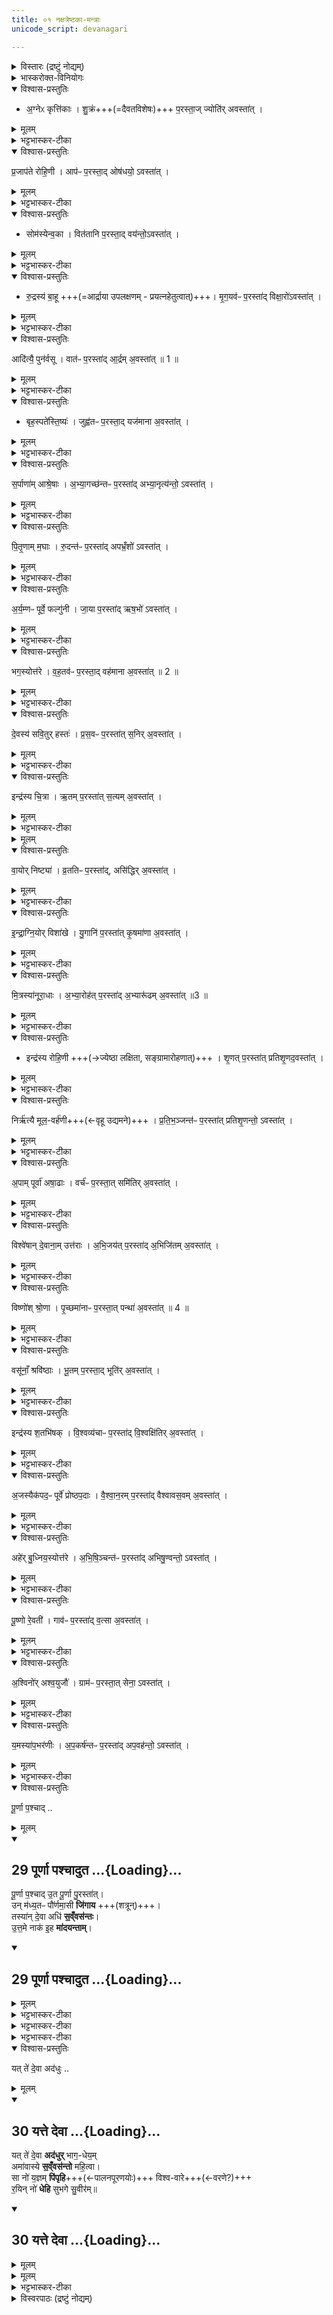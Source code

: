 ```yaml
---
title: ०१ नक्षत्रेष्टका-मन्त्राः
unicode_script: devanagari

---
```

<details><summary>विस्तारः (द्रष्टुं नोद्यम्)</summary>

नक्षत्रेष्टिकाण्डम् ।  
प्रथमेऽष्टके पञ्चमः प्रश्नः ।  
नक्षत्रेष्टकामन्त्राः विकृतिरूपचयनगताः
</details>

<details><summary>भास्करोक्त-विनियोगः</summary>

1 अग्नेः कृत्तिका इत्यादि ॥ नक्षत्रेष्टिकाण्डम् । 'त्रयोऽग्निर्देवता' [कृत्तिका नक्षत्रमग्निर्देवता ] इत्यादिभिः एते विकल्प्यन्ते इत्येके । प्रकरणाम्नातैर्बाधितत्वाद्विकृत्यर्थमेत इत्यन्ये ॥

</details>

<details open><summary>विश्वास-प्रस्तुतिः</summary>

- अ॒ग्नेᳵ कृत्ति॑काः । शु॒क्रं+++(=दैवतविशेषः)+++ प॒रस्ता॒ज् ज्योति॑र् अवस्ता॑त् ।
</details>

<details><summary>मूलम्</summary>

अ॒ग्नेᳵ कृत्ति॑काः । शु॒क्रम् प॒रस्ता॒ज् ज्योति॑र् अ॒वस्ता॑त् ।
</details>

<details><summary>भट्टभास्कर-टीका</summary>

अग्नेः कृत्तिकाः स्वभूताः । यद्वा - अग्नेरेव स्वरूपं कृत्तिकादिनक्षत्रं नाम, अग्निरेव कृत्तिकात्मना वर्तत इति । शुक्रं परस्तात् ज्योतिरवस्तात् ज्वाला यदैतत्त्रयं भवति तदा दग्धं मृष्टं वा दश्यते ॥
</details>

<details open><summary>विश्वास-प्रस्तुतिः</summary>

प्र॒जाप॑ते रोहि॒णी । आप॑ᳶ प॒रस्ता॒द् ओष॑धयो॒ ऽवस्ता॑त् ।
</details>

<details><summary>मूलम्</summary>

प्र॒जाप॑ते रोहि॒णी । आप॑ᳶ प॒रस्ता॒द् ओष॑धयो॒ ऽवस्ता॑त् ।
</details>

<details><summary>भट्टभास्कर-टीका</summary>

2 प्रजापते रोहिणी रोहणं सृष्टिः । तत्र प्रजापतेः सृजतः त्रयं भवति परस्तादापः सर्वस्य कारणभूताः । मध्ये कालात्मिका रोहणशक्तिः । अवस्तादोषधयः सर्वविकाराणामुपलक्षणम् । यदैतत्त्रयं भवति तदा सृष्टं दृश्यते ॥
</details>

<details open><summary>विश्वास-प्रस्तुतिः</summary>

- सोम॑स्येन्व॒का । वित॑तानि प॒रस्ता॒द् वय॑न्तो॒ऽवस्ता॑त् ।
</details>

<details><summary>मूलम्</summary>

सोम॑स्येन्व॒का वित॑तानि । प॒रस्ता॒द् वय॑न्तो॒ ऽवस्ता॑त् ।
</details>

<details><summary>भट्टभास्कर-टीका</summary>

3 सोमस्येन्वका मृगशीर्षः । 'इवि प्रीणने'। 'सौम्यं वै वासः' इति वासोभिर्जगत् प्रीणयितुः सोमस्य त्रयं भवति । परस्ताद्विततानि तन्तुरूपाणि मध्ये कालात्मिका प्रीणनशक्तिः । अवस्ताद्वयन्तः वास उत्पादयन्तः । एवमेतत्त्रयसन्निपाते तज्जगत् प्रीणनसमर्थं भवति ॥
</details>

<details open><summary>विश्वास-प्रस्तुतिः</summary>

- रु॒द्रस्य॑ बा॒हू +++(=आर्द्राया उपलक्षणम् - प्रयत्नहेतुत्वात्)+++। मृ॒ग॒यव॑ᳶ प॒रस्ता॑द् विक्षा॒रो॑ऽवस्ता॑त् ।
</details>

<details><summary>मूलम्</summary>

रु॒द्रस्य॑ बा॒हू । मृ॒ग॒यव॑ᳶ प॒रस्ता॑द् विक्षा॒रो॑ ऽवस्ता॑त् ।
</details>

<details><summary>भट्टभास्कर-टीका</summary>

4 रुद्रस्य बाहू आर्द्रा । द्विवचनान्तमेव संज्ञा । बाहृ प्रयत्ने । यद्वा - ज्ञादिकं यद्बाह्वादिकं विध्यतो रुद्रस्य त्रयं भवति परस्तान्मृगयवः मृगान्वेषणस्वरूपा पङ्क्तिः । मध्ये कालात्मिका धनव्ययस्य यत्नशक्तिः अवस्ताद्विक्षारः लक्ष्यविहतिः एतत्त्रयोपपत्तौ तद्विद्धं भवति ॥
</details>

<details open><summary>विश्वास-प्रस्तुतिः</summary>

आदि॑त्यै॒ पुन॑र्वसू । वात॑ᳶ प॒रस्ता॑द् आ॒र्द्रम् अ॒वस्ता॑त् ॥ 1 ॥  
</details>

<details><summary>मूलम्</summary>

आदि॑त्यै॒ पुन॑र्वसू । वात॑ᳶ प॒रस्ता॑द् आ॒र्द्रम् अ॒वस्ता॑त् ॥ 1 ॥  
</details>

<details><summary>भट्टभास्कर-टीका</summary>

5 अदित्यै पुनर्वसू वसूनां वसुत्वं आपादयन्त्या अदित्यास्त्रयं भवति परस्तात् वातः विकासहेतुर्भावानाम् । मध्ये कालात्मिका वसुत्वप्रापणशक्तिः । अवस्तात् आर्द्रं वृष्ट्युदकादि । एतत्त्रयोपपत्तौ लतादिकं पुनर्भद्रं दृश्यते ॥
</details>

<details open><summary>विश्वास-प्रस्तुतिः</summary>

- बृह॒स्पते॑स्ति॒ष्यः॑ । जुह्व॑तᳶ प॒रस्ता॒द् यज॑माना अ॒वस्ता॑त् ।
</details>

<details><summary>मूलम्</summary>

बृह॒स्पते॑स् ति॒ष्यः॑ । जुह्व॑तᳶ प॒रस्ता॒द् यज॑माना अ॒वस्ता॑त् ।
</details>

<details><summary>भट्टभास्कर-टीका</summary>

6 बृहस्पतेस्तिष्यः । 'रुद्रो वै तिष्यस्सोमः पूर्णमासस्साक्षादेव ब्रह्मवर्चसमवरुन्धे' इति ब्रह्मवर्चसहेतुस्तिष्यः । बृहस्पतेस्तदुत्पादयतस्त्रयं भवति,परस्तात् जुह्वतः । मध्ये कालात्मिका तदुत्पादनशक्तिः । अवस्तात् यजमानाः । एतत्त्रयोपपत्तौ ब्रह्मवर्चसं संपन्नं भवति ॥
</details>

<details open><summary>विश्वास-प्रस्तुतिः</summary>

स॒र्पाणा॑म् आश्रे॒षाः । अ॒भ्या॒गच्छ॑न्तᳶ प॒रस्ता॑द् अभ्या॒नृत्य॑न्तो॒ ऽवस्ता॑त् ।
</details>

<details><summary>मूलम्</summary>

स॒र्पाणा॑म् आश्रे॒षाः । अ॒भ्या॒गच्छ॑न्तᳶ प॒रस्ता॑द् अभ्या॒नृत्य॑न्तो॒ ऽवस्ता॑त् ।
</details>

<details><summary>भट्टभास्कर-टीका</summary>

7 सर्पाणामाश्रेषाः । श्रिषु श्लिषु दाहे । सर्पाणां विषाग्निना दहतां त्रयं भवति । परस्तादभ्यागच्छन्तः द्रष्टव्यसकाशं प्रत्यागच्छन्तः । मध्ये कालात्मिका विषाश्लेषणशक्तिः । अवस्तादभ्यानृत्यन्तः कम्पयन्तः स्वेदादिना ॥
</details>

<details open><summary>विश्वास-प्रस्तुतिः</summary>

पि॒तृ॒णाम् म॒घाः । रु॒दन्त॑ᳶ प॒रस्ता॑द् अपभ्रँ॒शो॑ ऽवस्ता॑त् ।
</details>

<details><summary>मूलम्</summary>

पि॒तृ॒णाम् म॒घाः । रु॒दन्त॑ᳶ प॒रस्ता॑द् अपभ्रँ॒शो॑ ऽवस्ता॑त् ।
</details>

<details><summary>भट्टभास्कर-टीका</summary>

8 पितृणां मघाः । परस्तात् रुदन्तः बन्धून् रोदयन्तः । मध्ये कालात्मिका त्यागे क्षेपणीशक्तिः । अवस्तादपभ्रंशः देहपातः । एतत्त्रयोपपत्तौ आक्षिप्तचैतन्यो मृत इत्युच्यते ॥
</details>

<details open><summary>विश्वास-प्रस्तुतिः</summary>

अ॒र्य॒म्णᳶ पूर्वे॒ फल्गु॑नी । जा॒या प॒रस्ता॑द् ऋष॒भो॑ ऽवस्ता॑त् ।
</details>

<details><summary>मूलम्</summary>

अ॒र्य॒म्णᳶ पूर्वे॒ फल्गु॑नी । जा॒या प॒रस्ता॑द् ऋष॒भो॑ ऽवस्ता॑त् ।
</details>

<details><summary>भट्टभास्कर-टीका</summary>

9 अयम्णः पूर्वे फल्गुनी फल्गुन्यौ । उपसर्या गावः फल्गुन्यः अर्यमा वृषभः 'अर्यमाऽऽयाति वृषभस्तुविष्मान्' 'फल्गुनीनामृषभो रोरवीति' इति च । तत्र निषिञ्चतोऽर्यम्णः त्रयं भवति - परस्तात् जाया स्वयं जायते यत्र प्रजार्थेन । मध्ये कालात्मिका प्रजननशक्तिः । अवस्तात् ऋषभः रेतस्सेचनः । एतत्त्रयोपपत्तौ निषिक्तो गर्भो भवति ॥
</details>

<details open><summary>विश्वास-प्रस्तुतिः</summary>

भग॒स्योत्त॑रे । व॒ह॒तव॑ᳶ प॒रस्ता॒द् वह॑माना अ॒वस्ता॑त् ॥ 2 ॥  
</details>

<details><summary>मूलम्</summary>

भग॒स्योत्त॑रे । व॒ह॒तव॑ᳶ प॒रस्ता॒द् वह॑माना अ॒वस्ता॑त् ॥ 2 ॥  
</details>

<details><summary>भट्टभास्कर-टीका</summary>

10 भगस्योत्तरे फल्गुन्यौ 'भगो ह दाता भग इत्प्रदाता'9इति भगो ददाति 'तत्त्वा विदुः फल्पुनीः'9इति । फल्गुन्यौ गृह्णन्ति पितृकुलधनार्थिन्यः फल्गुन्यः । फल्पु फलम् । पामादित्वान्नः शार्ङरवादित्वात् ङीन्प्रत्ययः । भरणस्य धनं भाजयतस्त्रयं भवति । परस्ताद्वहतवः पितृकुलान्नीयमानं धनं वहतुङ् यथा 'कन्या इव वहतुमेतवा उ' इति । मध्ये कालात्मिका चायनीशक्तिः । अवस्ताद्वहमानाः वहतून्वध्वा पतिकुलं प्रापयन्तो वोढारः । एतत्त्रयसंपत्तौ फलं संपन्नं भवति ॥
</details>

<details open><summary>विश्वास-प्रस्तुतिः</summary>

दे॒वस्य॑ सवि॒तुर् हस्तः॑ । प्र॒स॒वᳶ प॒रस्ता॑त् स॒निर् अ॒वस्ता॑त् ।
</details>

<details><summary>मूलम्</summary>

दे॒वस्य॑ सवि॒तुर् हस्तः॑ । प्र॒स॒वᳶ प॒रस्ता॑त् स॒निर् अ॒वस्ता॑त् ।
</details>

<details><summary>भट्टभास्कर-टीका</summary>

11 देवस्य सवितुर्हस्तः सविता अनुज्ञाता हस्तेन तद्भवति । सवितुरनुज्ञानेन अर्थं लम्भयतस्त्रयं भवति परस्तात्प्रसवः प्रेरणा । मध्ये कालात्मिका हस्तस्थानीयाऽऽगमशक्तिः । अवस्तात् सनि: लाभः । एतत्त्रयसंपत्तौ लब्धव्यं हस्तस्थं भवति ॥
</details>

<details open><summary>विश्वास-प्रस्तुतिः</summary>

इन्द्र॑स्य चि॒त्रा । ऋ॒तम् प॒रस्ता॑त् स॒त्यम् अ॒वस्ता॑त् ।
</details>

<details><summary>मूलम्</summary>

इन्द्र॑स्य चि॒त्रा । ऋ॒तम् प॒रस्ता॑त् स॒त्यम् अ॒वस्ता॑त् ।
</details>

<details><summary>भट्टभास्कर-टीका</summary>

12 इन्द्रस्य चित्रा चायनीयशक्तिः इन्द्र ईश्वरः यतः चित्रा चायनीयशक्तिः पूजनीयान् कुर्वतः पूजायां त्रयं भवति परस्तात् ऋतं मनसा अमोघत्वम् । मध्ये कालात्मा चायनीयशक्तिः । अवस्तात् सत्यं वाचिकं यो वाचः फलाविसंवादः । एतत्त्रयसंपत्तौ कर्ता पूजामधिगच्छति ॥
</details>

<details><summary>मूलम्</summary>

वा॒योर्निष्ट्या॑ व्र॒ततिः॑ ।
प॒रस्ता॒दसि॑द्धिर॒वस्ता॑त् ।
</details>

<details open><summary>विश्वास-प्रस्तुतिः</summary>

वा॒योर् निष्ट्या॑ । व्र॒ततिᳶ प॒रस्ता॑द्, असि॑द्धिर् अ॒वस्ता॑त् ।
</details>

<details><summary>मूलम्</summary>

वा॒योर् निष्ट्या॑ । व्र॒ततिᳶ प॒रस्ता॑द्, असि॑द्धिर् अ॒वस्ता॑त् ।
</details>

<details><summary>भट्टभास्कर-टीका</summary>

13 वायोर्निष्ट्या स्वाती संघातात् पदार्थानां निष्ट्यानम् । स्त्यै ष्ट्यै शब्दसंघातयोः, 'आतश्चोपसर्गे'इत्यङ् । वायुश्च ध्वंसयिता, तस्य ध्वंसयितुः त्रयं भवति । परस्ताद्व्रततिः विस्तारणा इतश्चेतश्च व्यापना । मध्ये कालात्मिका निष्ट्याशक्तिः अवस्तात् असिद्धिः रूपाच्च्युतिः । एतत्त्रयसंपत्तौ पदार्थः प्रध्वंसमुपैति ॥
</details>

<details open><summary>विश्वास-प्रस्तुतिः</summary>

इ॒न्द्रा॒ग्नि॒योर् विशा॑खे । यु॒गानि॑ प॒रस्ता॑त् कृ॒षमा॑णा अ॒वस्ता॑त् ।
</details>

<details><summary>मूलम्</summary>

इ॒न्द्रा॒ग्नि॒योर् विशा॑खे । यु॒गानि॑ प॒रस्ता॑त् कृ॒षमा॑णा अ॒वस्ता॑त् ।
</details>

<details><summary>भट्टभास्कर-टीका</summary>

14 इन्द्राग्नियोर्विशारवे इन्द्र आसीत्सुरपतिः शतक्रतुः अग्निश्च कृषिं प्रवर्धयति । तयोर्विविधशाखे विविधकार्यरूपे विशाखे । शाख[खृ]व्याप्तौ । देवयमनक्षत्रकोटिद्वयमध्यस्थिते उभयानुग्राहिणी विशाखे इत्येके । इन्द्राग्न्योर्विविधं कृष्यर्थं यतमानयोस्त्रयं भवति - परस्ताद्युगानि सिराणि । मध्ये कालात्मिके कर्षणकृषिसिद्ध्यनुरूपे व्यापनशक्ती । अवस्तात् कृषमाणाः कृषिसिद्धिं लभमानाः । एतत्त्रयसंपत्तौ कृषिफलपौष्कल्यं भवति ॥
</details>

<details open><summary>विश्वास-प्रस्तुतिः</summary>

मि॒त्रस्या॑नूरा॒धाः । अ॒भ्या॒रोह॑त् प॒रस्ता॑द् अ॒भ्यारू॑ढम् अ॒वस्ता॑त् ॥3 ॥
</details>

<details><summary>मूलम्</summary>

मि॒त्रस्या॑नूरा॒धाः । अ॒भ्या॒रोह॑त् प॒रस्ता॑द् अ॒भ्यारू॑ढम् अ॒वस्ता॑त् ॥3 ॥
</details>

<details><summary>भट्टभास्कर-टीका</summary>

15 मित्रस्यानूराधाः 'अन्वेषामरात्स्म' इहि सिद्धेर्हेतुत्वम् । मित्रस्य जगत्त्रायतस्त्रयं भवति - परस्तादभ्यारोहत् उपर्युपचय प्राप्तुमारब्धम् । मध्ये कालात्मिका राधनशक्तिः, अवस्तादभ्यारूढः अभ्याक्रान्तं उच्छ्रितं पदम् । एतत्त्रयोपपत्तौ राधो भवति ॥
</details>

<details open><summary>विश्वास-प्रस्तुतिः</summary>

- इन्द्र॑स्य रोहि॒णी +++(→ज्येष्ठा लक्षिता, सङ्ग्रामारोहणात्)+++ । शृ॒णत् प॒रस्ता॑त् प्रतिशृ॒णद॒वस्ता॑त् ।
</details>

<details><summary>मूलम्</summary>

इन्द्र॑स्य रोहि॒णी । शृ॒णत् प॒रस्ता॑त् प्रतिशृ॒णद्‌ अ॒वस्ता॑त् ।
</details>

<details><summary>भट्टभास्कर-टीका</summary>

16 इन्द्रस्य रोहिणी ज्येष्ठा । इन्द्रः शूरः तस्य संग्रामे रोहणम् । तत्रेन्द्रस्य शक्नुवतः शौर्यं रोहयतः परस्तात् शृणत् हिंसना[दा]त्मबलं मध्ये कालात्माऽऽरोहणशक्तिः अवस्तात्प्रतिशृणत् परसेना आगच्छन्ती प्रतिमुखं हिंसन [सत्] बलं एतत्त्रयोपपत्तौ शौर्यमस्य रूढं भवति ॥
</details>

<details open><summary>विश्वास-प्रस्तुतिः</summary>

निर्ऋ॑त्यै मूल॒-वर्ह॑णी+++(←वृहू उद्यमने)+++ । प्र॒ति॒भ॒ञ्जन्त॑ᳶ प॒रस्ता॑त् प्रतिशृ॒णन्तो॒ ऽवस्ता॑त्  ।
</details>

<details><summary>मूलम्</summary>

निर्ऋ॑त्यै मूल॒वर्ह॑णी । प्र॒ति॒भ॒ञ्जन्त॑ᳶ प॒रस्ता॑त् प्रतिशृ॒णन्तो॒ ऽवस्ता॑त्  ।
</details>

<details><summary>भट्टभास्कर-टीका</summary>

17 निर्ऋत्यै मूलवर्हणो । वृहू उद्यमने । उद्वर्हणमुन्मूलविनाशनम् । निर्ऋतिः पापदेवता अलक्ष्मीः । उन्मूलयन्त्यास्त्रयं भवति - परस्तात्प्रतिभञ्जन्तः प्रत्येकं भञ्जयन्तो विरुद्धाः पदार्थाः । मध्ये कालात्मा वर्हणशक्तिः । अवस्तात् प्रतिशृणन्तः संघर्षेण प्रतीपं हिंसन्तः मारयन्तः। एतत्त्रयसंपत्तौ निरृतिगृहीतं नश्यति ॥
</details>

<details open><summary>विश्वास-प्रस्तुतिः</summary>

अ॒पाम् पूर्वा॑ अषा॒ढाः । वर्च॑ᳶ प॒रस्ता॒त् समि॑तिर् अ॒वस्ता॑त् ।
</details>

<details><summary>मूलम्</summary>

अ॒पाम् पूर्वा॑ अषा॒ढाः । वर्च॑ᳶ प॒रस्ता॒त् समि॑तिर् अ॒वस्ता॑त् ।
</details>

<details><summary>भट्टभास्कर-टीका</summary>

18 अपां पूर्वा अषाढाः यन्नासहन्त तदषाढाः अपामसहमानानाममृष्यमाणानामिव परस्ताद्वर्चः बलं अभिभवसमर्थम् । मध्ये कालात्मिकामर्षस्वभाववत्ता । अवस्तात् समितिः संश्लिष्टता समनुप्रविश्य विनाशनं वा । एतत्त्रयोपपत्तौ अनाप्लुताभावा न्नश्यन्ति अपां प्रमाणत्वं यद्वर्चोग्रहणं (अपां प्रवहमाणत्वाय वर्चोग्रहणम्) ॥
</details>

<details open><summary>विश्वास-प्रस्तुतिः</summary>

विश्वे॑षान् दे॒वाना॒म् उत्त॑राः ।  अ॒भि॒जय॑त् प॒रस्ता॑द् अ॒भिजि॑तम् अ॒वस्ता॑त् ।
</details>

<details><summary>मूलम्</summary>

विश्वे॑षान् दे॒वाना॒म् उत्त॑राः ।  अ॒भि॒जय॑त् प॒रस्ता॑द् अ॒भिजि॑तम् अ॒वस्ता॑त् ।
</details>

<details><summary>भट्टभास्कर-टीका</summary>

19 विश्वेषां देवानां उत्तरा अषाढाः संघो गृह्यते । ते चाराधिता जयहेतवः सर्वस्य । तेषां जयं ददतां च त्रयं भवति - परस्तादभिजयत् आभिमुख्येन जयदात्मीयं बलम् । मध्ये कालात्मिका अप्रधृष्या शक्तिः । अवस्तादभिजितं फलम् । एतत्त्रयसंपत्तौ अप्रधृष्यो जेता भवति ॥
</details>

<details open><summary>विश्वास-प्रस्तुतिः</summary>

विष्णो॑श् श्रो॒णा । पृ॒च्छमा॑नाᳶ प॒रस्ता॒त् पन्था॑ अ॒वस्ता॑त् ॥ 4 ॥  
</details>

<details><summary>मूलम्</summary>

विष्णो॑श्श्रो॒णा पृ॒च्छमा॑नाः ।
प॒रस्ता॒त्पन्था॑ अ॒वस्ता॑त् ॥ 4 ॥
</details>

<details><summary>भट्टभास्कर-टीका</summary>

20 विष्णोः श्रोणा । शोण संघाते, विष्णुर्व्यापनसंघातकारी प्रपञ्चात्मकत्वात्तस्य । तथा भवतस्त्रयं भवति - परस्तात् पृच्छमानाः चेतयमाना अमूढा जायन्ते । मध्ये कालात्मिका संहननशक्तिः । अवस्तात् पन्थाः पन्थानः ॥
</details>

<details open><summary>विश्वास-प्रस्तुतिः</summary>

वसू॑नाँ॒ श्रवि॑ष्ठाः । भू॒तम् प॒रस्ता॒द् भूति॑र् अ॒वस्ता॑त् ।
</details>

<details><summary>मूलम्</summary>

वसू॑नाँ॒ श्रवि॑ष्ठाः । भू॒तम् प॒रस्ता॒द् भूति॑र् अ॒वस्ता॑त् ।
</details>

<details><summary>भट्टभास्कर-टीका</summary>

21 वसूनां श्रविष्ठाः वसवो वासयितारः अतिशयेन श्रोत्रिष्ठाः श्रविष्ठाः । 'तुश्छन्दसि'इतीष्ठनि 'तुरिष्ठेमेयस्सु'इहि लोपः । वसूनां वासयतां त्रयं भवति - परस्तात् भूतं जन्म । मध्ये कालात्मा अतिशयेन ख्यापयित्री शक्तिः । अवस्तात् भूतिः अभिवृद्धिः । एतत्त्रयोपपतौ लोके नृसंघातो भवति । उक्तमनेन शृणोति विधेया भवति प्रजा ॥
</details>

<details open><summary>विश्वास-प्रस्तुतिः</summary>

इन्द्र॑स्य श॒तभि॑षक् । वि॒श्वव्य॑चाᳶ प॒रस्ता॑द् वि॒श्वक्षि॑तिर् अ॒वस्ता॑त् ।
</details>

<details><summary>मूलम्</summary>

इन्द्र॑स्य श॒तभि॑षक् । वि॒श्वव्य॑चाᳶ प॒रस्ता॑द् वि॒श्वक्षि॑तिर् अ॒वस्ता॑त् ।
</details>

<details><summary>भट्टभास्कर-टीका</summary>

22 इन्द्रस्य शतभिषक् । इन्द्रः ईश्वरः नक्षत्रस्य वारुणत्वात् वर्षणसमर्थः पर्जन्यात्मा गृह्यते । स शतधा बहुधा भूत्वा भिषज्यति चिकित्सते निरुपद्रवं करोति लोकमिति । तस्य तथा भिषज्यतस्त्रयं भवति- परस्ताद्विश्वव्यचाः विश्वं व्यचति विविधं गच्छतीति विश्वव्यचाः व्यापकः । 'गतिकारकयोरपि'इत्यसुन् । पूर्वपदप्रकृतिस्वरत्वं च । मध्ये कालात्मा बहुप्रकारभैषज्यशक्तिः । अवस्ताद्विश्वक्षितिः विश्वाः क्षितयः क्षेत्राणि धान्यानां भवनानि यस्मिन् । एवमेतत्त्रयसंपत्तौ निरुपद्रवो लोको भवति ॥
</details>

<details open><summary>विश्वास-प्रस्तुतिः</summary>

अ॒जस्यैक॑पद॒ᳶ पूर्वे॑ प्रोष्ठप॒दाः । वै॒श्वा॒न॒रम् प॒रस्ता॑द् वैश्वावस॒वम् अ॒वस्ता॑त् ।
</details>

<details><summary>मूलम्</summary>

अ॒जस्यैक॑पद॒ᳶ पूर्वे॑ प्रोष्ठप॒दाः । वै॒श्वा॒न॒रम् प॒रस्ता॑द् वैश्वावस॒वम् अ॒वस्ता॑त् ।
</details>

<details><summary>भट्टभास्कर-टीका</summary>

23 अजस्यैकपदः पूर्वे प्रोष्ठपदाः अज एकपात् अग्निविशेषः पदद्वयेनोच्यते । एकः पादोऽस्येति पादस्य लोपे 'पादः पत्'इति पद्भावः । प्रोष्ठा इव पादाः सोमार्हाः यथा - 'प्रोष्ठपदेषूदयच्छन्त' इति । एकेन पादेन यज्ञियेन हविषा यजतोऽग्नेः त्रयं भवति - परस्ताद्वैश्वानरं विश्वेभ्यो नरेभ्यो हितं रूपम् । मध्ये कालात्मिका यजमानोद्यमनशक्तयः। अवस्ताद्वैश्वावसवं विश्वेभ्यो देवेभ्यो हितं रूपम् । एतत्त्रयोपपत्तौ विश्वं लोकं धारयन्ति ॥
</details>

<details open><summary>विश्वास-प्रस्तुतिः</summary>

अहे॑र् बु॒ध्निय॒स्योत्त॑रे । अ॒भि॒षि॒ञ्चन्त॑ᳶ प॒रस्ता॑द् अभिषु॒ण्वन्तो॒ ऽवस्ता॑त् ।
</details>

<details><summary>मूलम्</summary>

अहे॑र् बु॒ध्निय॒स्योत्त॑रे । अ॒भि॒षि॒ञ्चन्त॑ᳶ प॒रस्ता॑द् अभिषु॒ण्वन्तो॒ ऽवस्ता॑त् ।
</details>

<details><summary>भट्टभास्कर-टीका</summary>

24 अहेर्बुध्नियस्योत्तरे प्रोष्ठपदाः ॥ अहिर्मेघः तात्स्थ्यादुच्यते । बुध्ने मेघे भवो बुध्नियः । मेघानां पतिः कश्चिद्रुद्रः पदद्वयेनोच्यते । वृष्ट्या जगद्धारयतस्त्रयं भवति - परस्तादभिषिञ्चन्तः महीमभिवर्षन्तो मेधाः । मध्ये कालात्मिका वर्षोद्यमनशक्तयः । **अवस्ताद् अभिषुण्वन्तः** सस्यसमृद्धायाश्मान् [...समृद्धानस्मान्] कुर्वाणा यतमानाः । एतत्त्रयोपपत्तौ लोकत्रयं स्थितिं भजते ॥
</details>

<details open><summary>विश्वास-प्रस्तुतिः</summary>

पू॒ष्णो रे॒वती॑ । गाव॑ᳶ प॒रस्ता॑द् व॒त्सा अ॒वस्ता॑त् ।
</details>

<details><summary>मूलम्</summary>

पू॒ष्णो रे॒वती॑ । गाव॑ᳶ प॒रस्ता॑द् व॒त्सा अ॒वस्ता॑त् ।
</details>

<details><summary>भट्टभास्कर-टीका</summary>

25 पूष्णो रेवती धनवतीः । 'रयेर्मत्तौ बहुलम्'इति संप्रसारणम् । जगत् पोषयतः पूष्णस्त्रयं भवति - परस्तात् गावः । मध्ये कालात्मिका क्षीराद्याप्यायनी शक्तिः । अवस्ताद्वत्साः । एतत्त्रयोपपत्तौ जगत् पुष्टं भवति ॥
</details>

<details open><summary>विश्वास-प्रस्तुतिः</summary>

अ॒श्विनो॑र् अश्व॒युजौ॑ । ग्राम॑ᳶ प॒रस्ता॒त् सेना॒ ऽवस्ता॑त् ।
</details>

<details><summary>मूलम्</summary>

अ॒श्विनो॑र् अश्व॒युजौ॑ । ग्राम॑ᳶ प॒रस्ता॒त् सेना॒ ऽवस्ता॑त् ।
</details>

<details><summary>भट्टभास्कर-टीका</summary>

26 अश्विनोरश्वयुजौ अश्विनौ भिषजौ । तयोर्भिषज्यतोस्त्रयं भवति परस्ताद्ग्रामः चिकित्सितव्याः प्रजा देवा मनुष्याश्च । मध्ये कालात्मिका शीघ्रव्यापिनी शक्तिः । अवस्तात् सेना धृतचरुपूर्णा दिव्यौषधसंहतिः । एतत्त्रयोपपत्तौ विश्वं जगदरोगं भवति ॥
</details>

<details open><summary>विश्वास-प्रस्तुतिः</summary>

य॒मस्या॑प॒भर॑णीः । अ॒प॒कर्ष॑न्तᳶ प॒रस्ता॑द् अप॒वह॑न्तो॒ ऽवस्ता॑त् ।
</details>

<details><summary>मूलम्</summary>

य॒मस्या॑प॒भर॑णीः । अ॒प॒कर्ष॑न्तᳶ  प॒रस्ता॑द् अप॒वह॑न्तो॒ ऽवस्ता॑त् ।
</details>

<details><summary>भट्टभास्कर-टीका</summary>

27 यमस्यापभरणीः । । अपभरणं मारणम् । यमस्य मारयतः प्रजास्त्रयं भवति - परस्तादपकर्षन्तः शरीरात्प्राणानपकर्षन्तः । मध्ये कालात्मिका अपभरणी शक्तिः । अवस्तादपवहन्तः अवाच्छिद्य पितृलेकं प्रापयन्तः । एतत्त्रयसंपत्तौ परेताः प्रजा भवन्ति ॥
</details>

<details open><summary>विश्वास-प्रस्तुतिः</summary>

पू॒र्णा प॒श्चाद् ..
</details>

<details><summary>मूलम्</summary>

पू॒र्णा प॒श्चाद् ..
</details>
<div class="js_include" includetitle="false" newlevelforh1="2" unfilled url="/vedAH_yajuH/taittirIyam/sArasvata-vibhAgaH/brAhmaNam/Rk/vishvAsa-prastutiH/3/1_nAxatrAdi/1/29_pUrNA_pashchAduta.md">
<details open><summary><h2>29 पूर्णा पश्चादुत ...{Loading}...</h2></summary>

पू॒र्णा प॒श्चाद् उ॒त पू॒र्णा पु॒रस्ता॑त्।  
उन् म॑ध्य॒तᳶ पौ॑र्णमा॒सी **जि॑गाय** +++(शत्रून्)+++।  
तस्या॑न् दे॒वा अधि॑ **स॒व्ँवस॑न्तः**।  
उ॒त्त॒मे नाक॑ इ॒ह **मा॑दयन्ताम्**।  

</details>
</div>
<div class="js_include" includetitle="false" newlevelforh1="2" unfilled url="/vedAH_yajuH/taittirIyam/sArasvata-vibhAgaH/brAhmaNam/Rk/sarvASh_TIkAH/3/1_nAxatrAdi/1/29_pUrNA_pashchAduta.md">
<details open><summary><h2>29 पूर्णा पश्चादुत ...{Loading}...</h2></summary>
<details><summary>मूलम्</summary>

पू॒र्णा प॒श्चादु॒त पू॒र्णा पु॒रस्ता॑त् ।   
उन्म॑ध्य॒तᳶ पौ॑र्णमा॒सी जि॑गाय ।  
तस्या॑न्दे॒वा अधि॑ स॒व्ँवस॑न्तः ।  
उ॒त्त॒मे नाक॑ इ॒ह मा॑दयन्ताम् ।
</details>

<details><summary>भट्टभास्कर-टीका</summary>

पूर्णा पूरिता पूर्णचन्द्रसंबन्धात् पञ्चदशी तिथिः (पूर्णेति स्थितिः) पूर्णेत्युच्यते । सा पश्चात् तिथेरन्ते पूर्णा, उत अपि च पुरस्तादादौ च पूर्णा, मध्यतश्च पूर्णा । तस्यां हि तिथौ सर्वसवितृकरणामनुप्रवेशेन भासमानाशेषमण्डलश्चन्द्रो भवति । यद्यपि परमार्थतः तिथ्यन्ते सर्वात्मना चन्द्रः पूर्यते । तथाप्युपलद्भयभिप्रायेणैवमुक्तं, आरम्भात्प्रभृति तस्यां मण्डलं पूर्णमुपलभामहे न तिथ्यन्तरवत् न्यूनमुपलभ्यते । 'वा दान्तशान्त' इति ण्यन्तस्य पूर्णेति निपात्यते । एवं त्रिष्वपि कालेषु पूर्णचन्द्रोस्यामिति पूर्णमासी तिथिः । मसी परिमाणे, ण्यन्तात्क्विप् । मित्रः परिमितिहेतुः । मिमीतेर्वा असुनि माः, पूर्णश्चासौ माश्च पूर्णमाः, तस्येयं पौणर्मासी पञ्चदशी । यद्वा - पूर्णो मा अस्मिन्निति पूर्णमासः पर्वान्तः कर्मविशेषो वा । अच्समासान्तः । यद्वा - करणे घञ्, मासः चन्द्रः, तत्सम्बन्धिनी पौणर्मासी । उदात्तनिवृत्तिस्वरेण ङीप उदात्तत्वम् । सा उज्जिगाय उज्जयत्यन्याः तिथीः । उत्कृष्टा भवतीति यावत् । छान्दसे लिटि 'सन् लिटोर्जेः' इति कुत्वम् । तस्यां तादृश्यां देवा अधिसंवसन्त एकीभूय वर्तमाना उत्तमे उद्गततमे नाके सुखैकरूपे इहास्मिन् लोके मादयन्ताम् । मद तृप्तियोगे, चौरादिकः, उत्तमशब्द उञ्छादिरन्तोदात्तः ॥
_________________
पूर्णा पश्चात् । पुरस्ताच्च पूर्णा । मध्यतश्च पूर्णा । तस्मात् पौर्णमासी पूर्णेन च चद्रमसा योगात् सेयं पौर्णमासी उज्जिगाय अन्याः स्थितीरुज्जयति, तस्यामधिसंवसन्तो देवा उत्तमे नाकस्थानीये अस्मिन् स्थाने मादयन्तां माद्यन्तु ॥
</details>

<details><summary>भट्टभास्कर-टीका</summary>

29पौर्णमास्याः - पूर्णा पश्चादिति ॥ व्याख्याता पञ्चमाद्ये ॥
</details>
</details>
</div>
<details><summary>भट्टभास्कर-टीका</summary>

28-29 'पूर्णा पश्चात्, यत्ते देवा अदधुः'इत्येतयोः 'कृत्तिका नक्षत्रम्' इत्यत्रैव विनियोगः । व्याख्याते चैते औपानुवाक्ये । तयोरेतत् प्रतीकग्रहणम् । 
</details>

<details open><summary>विश्वास-प्रस्तुतिः</summary>

यत् ते॑ दे॒वा अद॑धुः ..
</details>

<details><summary>मूलम्</summary>

यत् ते॑ दे॒वा अद॑धुः ..
</details>
<div class="js_include" includetitle="false" newlevelforh1="2" unfilled url="/vedAH_yajuH/taittirIyam/sArasvata-vibhAgaH/brAhmaNam/Rk/vishvAsa-prastutiH/3/1_nAxatrAdi/2/30_yatte_devA.md">
<details open><summary><h2>30 यत्ते देवा ...{Loading}...</h2></summary>

यत् ते॑ दे॒वा **अद॑धुर्** भाग॒-धेय॒म्  
अमा॑वास्ये **स॒व्ँवस॑न्तो** महि॒त्वा।  
सा नो॑ य॒ज्ञम् **पि॑पृहि**+++(←पालनपूरणयोः)+++ विश्व-वारे+++(←वरणे?)+++  
र॒यिन् नो॑ **धेहि** सुभगे सु॒वीर॑म्॥  

</details>
</div>
<div class="js_include" includetitle="false" newlevelforh1="2" unfilled url="/vedAH_yajuH/taittirIyam/sArasvata-vibhAgaH/brAhmaNam/Rk/sarvASh_TIkAH/3/1_nAxatrAdi/2/30_yatte_devA.md">
<details open><summary><h2>30 यत्ते देवा ...{Loading}...</h2></summary>
<details><summary>मूलम्</summary>

यत्ते॑ दे॒वा अद॑धुर्भाग॒धेय॒ममा॑वास्ये स॒व्ँवस॑न्तो महि॒त्वा ।   
सा नो॑ य॒ज्ञम्पि॑पृहि विश्ववारे र॒यिन्नो॑ धेहि सुभगे सु॒वीर॑म् ।
</details>

<details><summary>मूलम्</summary>

यत्ते॑ दे॒वा अद॑धुः ॥23॥

</details>

<details><summary>भट्टभास्कर-टीका</summary>

हे अमावास्ये ते तव देवाः भागधेयं इमं होमं यत् यस्मात् अदधुः दत्तवन्तः । अमा सह सूर्याचन्द्रमसावस्यां संवसत इत्यमावास्या । 'अमावस्यदन्यतरस्याम्' इति निपात्यते, पादादित्वादामन्त्रिताद्युदात्तत्वम् । देवा विशेष्यन्ते - संवसन्तः संभूयैकत्र वसन्तमहित्वा तव माहात्म्येन । यस्मात्तव भागमिमं होममदधुः, तस्मात् हे **विश्ववारे** विश्वकालवति विश्वैर्वा वरणीये सा तादृशी देवैर्दत्तभागा नोस्माकमिमं यज्ञं होमात्मकं पिपृहि पूरय कामैः, पालय वा । पॄ पालनपूरणयोः, शपः श्लुः, धातोर्ह्रस्वत्वम्, अभ्यासस्य चेत्वम् । यद्वा - पृ प्रीतौ, प्रीत्या गृहाणेत्यर्थः । महित्वशब्दात्तृतीयैकवचनस्याजादेशः । किंच - हे सुभगे कल्याणधने अनेन हविषा प्रीता त्वं नः अस्मभ्यं रयिं धनं सुवीरं कल्याणवीरयुक्तं धेहि धनं देहीति । 'वीरवीर्यौ च` इत्युत्तर पदात्तत्वम् ॥
________________
अथ द्वितीया - हे अमावास्ये! तुभ्यं देवाः यस्माद्भागधेयमादधुः संवसन्तः सहासीना महिम्ना माहात्म्येन, सा त्वं हे विश्ववारे! विश्वकाले नोऽस्माकं यज्ञं पिपृहि पालय, हे सुभगे नोऽस्मभ्यं सुवीरं शोभनपुत्रादिकं धनं धेहि इति ॥

</details>
</details>
</div>
<details><summary>विस्वरपाठः (द्रष्टुं नोद्यम्)</summary>

अग्नेᳵ कृत्तिकाः । शुक्रं परस्ताज्ज्योतिरवस्तात् । प्रजापते रोहिणी । आपᳶ परस्तादोषधयोऽवस्तात् । सोमस्येन्वका विततानि । परस्ताद्वयन्तोऽवस्तात् । रुद्रस्य बाहू । मृगयवᳶ परस्ताद्विक्षारोऽवस्तात् । आदित्यै पुनर्वसू । वातः परस्तादार्द्रमवस्तात् ॥ 1 ॥
बृहस्पतेस्तिष्यः । जुह्वतᳶ परस्ताद्यजमाना अवस्तात् । सर्पाणामाश्रेषाः । अभ्यागच्छन्तᳶ परस्तादभ्यानृत्यन्तोऽवस्तात् । पितृणां मघाः । रुदन्तᳶ परस्तादपभ्रँशोऽवस्तात् । अर्यम्णᳶ पूर्वे फल्गुनी । जाया परस्तादृषभोऽवस्तात् । भगस्योत्तरे । वहतवᳶपरस्ताद्वहमाना अवस्तात् ॥ 2 ॥
देवस्य सवितुर् हस्तः । प्रसवᳶ परस्तात्सनिरवस्तात् । इन्द्रस्य चित्रा । ऋतं परस्तात्सत्यमवस्तात् । वायोर्निष्ट्या व्रततिः । परस्तादसिद्धिरवस्तात् । इन्द्राग्नियोर्विशाखे । युगानि परस्तात्कृषमाणा अवस्तात् । मित्रस्यानूराधाः । अभ्यारोहत्परस्तादभ्यारूढमवस्तात् ॥ 3 ॥
इन्द्रस्य रोहिणी । शृणत्परस्तात्प्रतिशृणदवस्तात् । निर्ऋत्यै मूलवर्हणी । प्रतिभञ्जन्तᳶ परस्तात्प्रतिशृणन्तोऽवस्तात् । अपां पूर्वा अषाढाः । वर्चᳶ परस्तात्समितिरवस्तात् । विश्वेषान्देवानामुत्तराः । अभिजयत्परस्तादभिजितमवस्तात् । विष्णोश्श्रोणा पृच्छमानाः । परस्तात्पन्था अवस्तात् ॥ 4 ॥
वसूनाँ श्रविष्ठाः । भूतं परस्ताद्भूतिरवस्तात् । इन्द्रस्य शतभिषक् । विश्वव्यचाᳶपरस्ताद्विश्वक्षितिरवस्तात् । अजस्यैकपदᳶपूर्वे प्रोष्ठपदाः । वैश्वानरं परस्ताद्वैश्वावसवमवस्तात् । अहेर्बुध्नियस्योत्तरे । अभिषिञ्चन्तᳶ परस्तादभिषुण्वन्तोऽवस्तात् । पूष्णो रेवती । गावᳶपरस्ताद्वत्सा अवस्तात् । अश्विनोरश्वयुजौ । ग्रामᳶ परस्तात्सेनाऽवस्तात् । यमस्यापभरणीः । अपकर्षन्तᳶ परस्तादपवहन्तोऽवस्तात् । पूर्णा पश्चाद्यत्ते देवा अदधुः ॥ 5 ॥
यत्पुण्यन्नक्षत्रम् । तद्बट्कुर्वीतोपव्युषम् । यदा वै सूर्य उदेति । अथ नक्षत्रन्नैति । यावति तत्र सूर्यो गच्छेत् । यत्र जघन्यं पश्येत् । तावति कुर्वीत यत्कारी स्यात् । पुण्याह एव कुरुते । एवँ ह वै यज्ञेषुञ्च शतद्युम्नञ्च मात्स्यो निरवसाययाञ्चकार ॥ 6 ॥
यो वै नक्षत्रियं प्रजापतिव्ँ वेद । उभयोरेनल्ँ लोकयोर्विदुः । हस्त एवास्य हस्तः । चित्रा शिरः । निष्ट्या हृदयम् । ऊरू विशाखे । प्रतिष्ठाऽनूराधाः । एष वै नक्षत्रियᳶ प्रजापतिः । य एवव्ँ वेद । उभयोरेनल्ँ लोकयोर्विदुः ॥ 7॥
अस्मिँश्चामुष्मिँश्च । याङ्कामयेत दुहितरं प्रिया स्यादिति । तान्निष्ट्यायान्दद्यात् । प्रियैव भवति । नेव तु पुनरा गच्छति । 
</details>